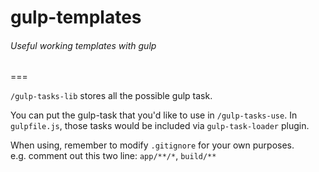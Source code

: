 # gulp-templates
###### Useful working templates with gulp
===

`/gulp-tasks-lib` stores all the possible gulp task.

You can put the gulp-task that you'd like to use in `/gulp-tasks-use`. In `gulpfile.js`, those tasks would be included via `gulp-task-loader` plugin.

When using, remember to modify `.gitignore` for your own purposes.\
e.g. comment out this two line: `app/**/*`, `build/**`
